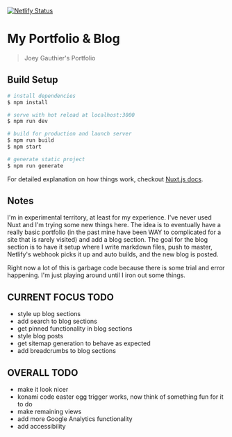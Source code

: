 [![Netlify Status](https://api.netlify.com/api/v1/badges/cfe5692f-e688-4f3e-a96d-9ea631808fe9/deploy-status)](https://app.netlify.com/sites/joeyg/deploys)

# My Portfolio & Blog

> Joey Gauthier&#39;s Portfolio

## Build Setup

```bash
# install dependencies
$ npm install

# serve with hot reload at localhost:3000
$ npm run dev

# build for production and launch server
$ npm run build
$ npm start

# generate static project
$ npm run generate
```

For detailed explanation on how things work, checkout [Nuxt.js docs](https://nuxtjs.org).

## Notes

I'm in experimental territory, at least for my experience. I've never used Nuxt and I'm trying some new things here. The idea is to eventually have a really basic portfolio (in the past mine have been WAY to complicated for a site that is rarely visited) and add a blog section. The goal for the blog section is to have it setup where I write markdown files, push to master, Netlify's webhook picks it up and auto builds, and the new blog is posted.

Right now a lot of this is garbage code because there is some trial and error happening. I'm just playing around until I iron out some things.

## CURRENT FOCUS TODO

- style up blog sections
- add search to blog sections
- get pinned functionality in blog sections
- style blog posts
- get sitemap generation to behave as expected
- add breadcrumbs to blog sections

## OVERALL TODO

- make it look nicer
- konami code easter egg trigger works, now think of something fun for it to do
- make remaining views
- add more Google Analytics functionality
- add accessibility
